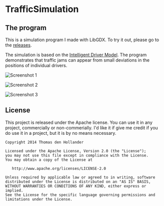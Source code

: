 # TrafficSimulation

## The program
This is a simulation program I made with LibGDX. To try it out, please go to the [releases](https://github.com/ThomasdenH/TrafficSimulation/releases).

The simulation is based on the [Intelligent Driver Model](https://en.wikipedia.org/wiki/Intelligent_driver_model). The program demonstrates that traffic jams can appear from small deviations in the positions of individual drivers.

![Screenshot 1](http://i.imgur.com/lH9lDba.png)

![Screenshot 2](http://i.imgur.com/izKtZd2.png)

![Screenshot 3](http://i.imgur.com/AQMXard.png)

## License

This project is released under the Apache license. You can use it in any project, commercially or non-commerially.
I'd like it if give me credit if you do use it in a project, but it is by no means necessary.

    Copyright 2014 Thomas den Hollander

    Licensed under the Apache License, Version 2.0 (the "License");
    you may not use this file except in compliance with the License.
    You may obtain a copy of the License at

       http://www.apache.org/licenses/LICENSE-2.0

    Unless required by applicable law or agreed to in writing, software
    distributed under the License is distributed on an "AS IS" BASIS,
    WITHOUT WARRANTIES OR CONDITIONS OF ANY KIND, either express or implied.
    See the License for the specific language governing permissions and
    limitations under the License.

